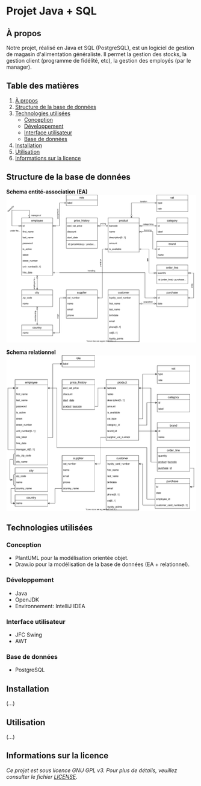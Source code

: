 # Projet Java + SQL

## À propos

Notre projet, réalisé en Java et SQL (PostgreSQL), est un logiciel de gestion de magasin d'alimentation généraliste.
Il permet la gestion des stocks, la gestion client (programme de fidélité, etc), la gestion des employés (par le manager).

## Table des matières

1. [À propos](#à-propos)
2. [Structure de la base de données](#structure-de-la-base-de-données)
3. [Technologies utilisées](#technologies-utilisées)
   - [Conception](#conception)
   - [Développement](#développement)
   - [Interface utilisateur](#interface-utilisateur)
   - [Base de données](#base-de-données)
4. [Installation](#installation)
5. [Utilisation](#utilisation)
6. [Informations sur la licence](#informations-sur-la-licence)

## Structure de la base de données

**Schema entité-association (EA)**  
![Schema EA](docs/db_design/er_diagram.svg)

**Schema relationnel**  
![Schema relationnel](docs/db_design/relational_schema.svg)

## Technologies utilisées

### Conception

- PlantUML pour la modélisation orientée objet.
- Draw.io pour la modélisation de la base de données (EA + relationnel).

### Développement

- Java
- OpenJDK
- Environnement: IntelliJ IDEA

### Interface utilisateur

- JFC Swing
- AWT

### Base de données

- PostgreSQL

## Installation

(...)

## Utilisation

(...)

## Informations sur la licence

*Ce projet est sous licence GNU GPL v3. Pour plus de détails, veuillez consulter le fichier [LICENSE](LICENSE).*
